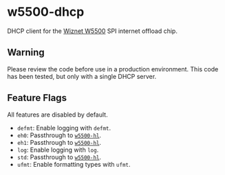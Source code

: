 # w5500-dhcp

DHCP client for the [Wiznet W5500] SPI internet offload chip.

## Warning

Please review the code before use in a production environment.
This code has been tested, but only with a single DHCP server.

## Feature Flags

All features are disabled by default.

* `defmt`: Enable logging with `defmt`.
* `eh0`: Passthrough to [`w5500-hl`].
* `eh1`: Passthrough to [`w5500-hl`].
* `log`: Enable logging with `log`.
* `std`: Passthrough to [`w5500-hl`].
* `ufmt`: Enable formatting types with `ufmt`.

[`std::net`]: https://doc.rust-lang.org/std/net/index.html
[`w5500-hl`]: https://crates.io/crates/w5500-hl
[Wiznet W5500]: https://www.wiznet.io/product-item/w5500/
